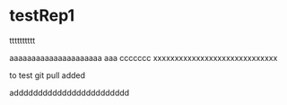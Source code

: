 # testRep1
tttttttttt

aaaaaaaaaaaaaaaaaaaaa
aaa
ccccccc
xxxxxxxxxxxxxxxxxxxxxxxxxxxxx

to test git pull added

adddddddddddddddddddddddd

